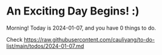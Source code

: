 # An Exciting Day Begins! :)

Morning! Today is 2024-01-07, and you have 0 things to do.

Check https://raw.githubusercontent.com/cauliyang/to-do-list/main/todos/2024-01-07.md